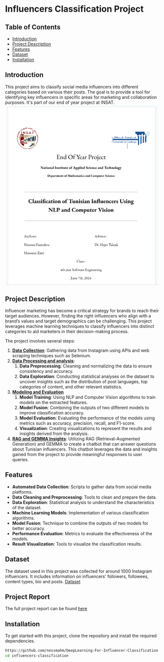 ﻿# Influencers Classification Project

## Table of Contents
- [Introduction](#introduction)
- [Project Description](#project-description)
- [Features](#features)
- [Dataset](#dataset)
- [Installation](#installation)

## Introduction
This project aims to classify social media influencers into different categories based on various their posts. The goal is to provide a tool for identifying key influencers in specific areas for marketing and collaboration purposes.
It's part of our end of year project at INSAT.
![Report cover](./public/report_cover.png)
## Project Description
Influencer marketing has become a critical strategy for brands to reach their target audiences. However, finding the right influencers who align with a brand’s values and target demographics can be challenging. This project leverages machine learning techniques to classify influencers into distinct categories to aid marketers in their decision-making process. 

The project involves several steps:
1. **[Data Collection](./data-collection)**: Gathering data from Instagram using APIs and web scraping techniques such as Selenium.
2. **[Data Processing and analysis](./data-processing)**:
   1. **Data Preprocessing**: Cleaning and normalizing the data to ensure consistency and accuracy.
   2. **Data Exploration**: Conducting statistical analyses on the dataset to uncover insights such as the distribution of post languages, top categories of content, and other relevant statistics.
3. **[Modeling and Evaluation](./models)**
   1. **Model Training**: Using NLP and Computer Vision algorithms to train models on the extracted features.
   2. **Model Fusion**: Combining the outputs of two different models to improve classification accuracy.
   3. **Model Evaluation**: Evaluating the performance of the models using metrics such as accuracy, precision, recall, and F1-score.
   4. **Visualization**: Creating visualizations to represent the results and insights derived from the analysis.
4. **[RAG and GEMMA Insights](./rag)**: Utilizing RAG (Retrieval-Augmented Generation) and GEMMA to create a chatbot that can answer questions about Tunisian influencers. This chatbot leverages the data and insights gained from the project to provide meaningful responses to user queries.

## Features
- **Automated Data Collection**: Scripts to gather data from social media platforms.
- **Data Cleaning and Preprocessing**: Tools to clean and prepare the data.
- **Data Exploration**: Statistical analysis to understand the characteristics of the dataset.
- **Machine Learning Models**: Implementation of various classification algorithms.
- **Model Fusion**: Technique to combine the outputs of two models for better accuracy.
- **Performance Evaluation**: Metrics to evaluate the effectiveness of the models.
- **Result Visualization**: Tools to visualize the classification results.
## Dataset
The dataset used in this project was collected for around 1000 Instagram influencers. It includes information on influencers' followers, followees, content types, bio and posts.
[Dataset](dataset/profiles.csv)

## Project Report
The full project report can be found [here](https://docs.google.com/document/d/1SDSj05pIO-gE8f9S6M87x8h19NkKK_-WEoFAGhjgTRQ/edit?usp=sharing)

## Installation
To get started with this project, clone the repository and install the required dependencies.

```bash
https://github.com/nessmahm/DeepLearning-For-Influencer-Classification
cd influencers-classification
```

